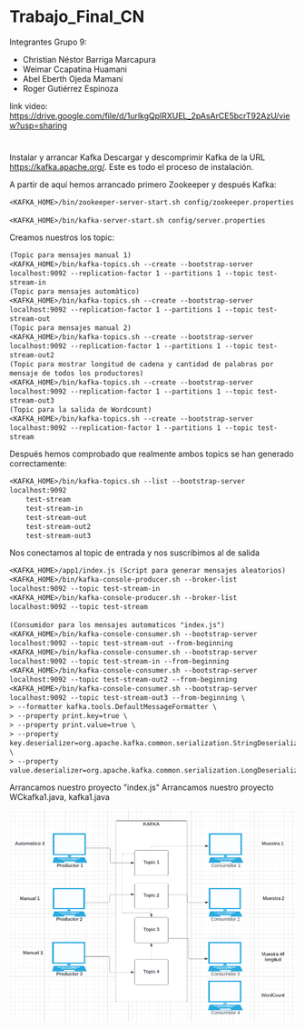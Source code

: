 # Trabajo_Final_CN

Integrantes Grupo 9:
- Christian Néstor Barriga Marcapura
- Weimar Ccapatina Huamani
- Abel Eberth Ojeda Mamani
- Roger Gutiérrez Espinoza

link video: https://drive.google.com/file/d/1urlkgQplRXUEL_2pAsArCE5bcrT92AzU/view?usp=sharing
#
Instalar y arrancar Kafka
Descargar y descomprimir Kafka de la URL https://kafka.apache.org/. Este es todo el proceso de instalación.

A partir de aquí hemos arrancado primero Zookeeper y después Kafka:

	<KAFKA_HOME>/bin/zookeeper-server-start.sh config/zookeeper.properties

	<KAFKA_HOME>/bin/kafka-server-start.sh config/server.properties

Creamos nuestros los topic:

	(Topic para mensajes manual 1)
	<KAFKA_HOME>/bin/kafka-topics.sh --create --bootstrap-server localhost:9092 --replication-factor 1 --partitions 1 --topic test-stream-in
	(Topic para mensajes automàtico)
	<KAFKA_HOME>/bin/kafka-topics.sh --create --bootstrap-server localhost:9092 --replication-factor 1 --partitions 1 --topic test-stream-out
	(Topic para mensajes manual 2)
	<KAFKA_HOME>/bin/kafka-topics.sh --create --bootstrap-server localhost:9092 --replication-factor 1 --partitions 1 --topic test-stream-out2
	(Topic para mostrar longitud de cadena y cantidad de palabras por mensaje de todos los productores)
	<KAFKA_HOME>/bin/kafka-topics.sh --create --bootstrap-server localhost:9092 --replication-factor 1 --partitions 1 --topic test-stream-out3
	(Topic para la salida de Wordcount)
	<KAFKA_HOME>/bin/kafka-topics.sh --create --bootstrap-server localhost:9092 --replication-factor 1 --partitions 1 --topic test-stream

	
Después hemos comprobado que realmente ambos topics se han generado correctamente:

	<KAFKA_HOME>/bin/kafka-topics.sh --list --bootstrap-server localhost:9092
		test-stream
		test-stream-in
		test-stream-out
		test-stream-out2
		test-stream-out3

Nos conectamos al topic de entrada y nos suscribimos al de salida

	<KAFKA_HOME>/app1/index.js (Script para generar mensajes aleatorios)
	<KAFKA_HOME>/bin/kafka-console-producer.sh --broker-list localhost:9092 --topic test-stream-in
	<KAFKA_HOME>/bin/kafka-console-producer.sh --broker-list localhost:9092 --topic test-stream
	
	(Consumidor para los mensajes automaticos "index.js")
	<KAFKA_HOME>/bin/kafka-console-consumer.sh --bootstrap-server localhost:9092 --topic test-stream-out --from-beginning
	<KAFKA_HOME>/bin/kafka-console-consumer.sh --bootstrap-server localhost:9092 --topic test-stream-in --from-beginning
	<KAFKA_HOME>/bin/kafka-console-consumer.sh --bootstrap-server localhost:9092 --topic test-stream-out2 --from-beginning
	<KAFKA_HOME>/bin/kafka-console-consumer.sh --bootstrap-server localhost:9092 --topic test-stream-out3 --from-beginning \
	> --formatter kafka.tools.DefaultMessageFormatter \
	> --property print.key=true \
	> --property print.value=true \
	> --property key.deserializer=org.apache.kafka.common.serialization.StringDeserializer \
	> --property value.deserializer=org.apache.kafka.common.serialization.LongDeserializer


Arrancamos nuestro proyecto "index.js"
Arrancamos nuestro proyecto WCkafka1.java, kafka1.java


![Aquí la descripción de la imagen por si no carga](https://github.com/Christbm88/Trabajo_Final_CN/blob/main/img/Captura%20desde%202023-01-08%2013-51-08.png)
